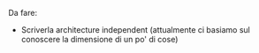 Da fare:

* Scriverla architecture independent (attualmente ci basiamo sul conoscere la dimensione di un po' di cose)
